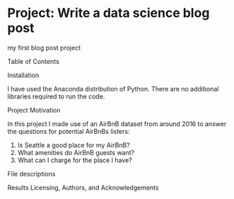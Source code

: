 # Project: Write a data science blog post
my first blog post project

Table of Contents

Installation 

I have used the Anaconda distribution of Python. There are no additional libraries required to run the code. 

Project Motivation

In this project I made use of an AirBnB dataset from around 2016 to answer the questions for potential AirBnBs listers:
1. Is Seattle a good place for my AirBnB?
2. What amenities do AirBnB guests want?
3. What can I charge for the place I have? 

File descriptions

Results
Licensing, Authors, and Acknowledgements


